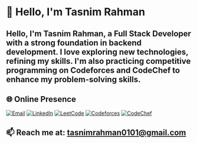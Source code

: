 # 💫 Hello, I'm Tasnim Rahman
Hello, I'm Tasnim Rahman, a Full Stack Developer with a strong foundation in backend development.
I love exploring new technologies, refining my skills. I'm also practicing competitive
programming on Codeforces and CodeChef to enhance my problem-solving skills.
---

## 🌐 Online Presence
<p align="left">
<a href="mailto:tasnimrahman0101@gmail.com" target="_blank"><img src="https://img.shields.io/badge/Email-D14836?logo=gmail&logoColor=white" alt="Email"/></a>
<a href="https://linkedin.com/in/tasnim-rahmann" target="_blank"><img src="https://img.shields.io/badge/LinkedIn-%230077B5.svg?logo=linkedin&logoColor=white" alt="LinkedIn"/></a>
<a href="https://www.leetcode.com/tasnimm_rahman" target="_blank"><img src="https://img.shields.io/badge/LeetCode-FFA116.svg?logo=leetcode&logoColor=white" alt="LeetCode"/></a>
<a href="https://codeforces.com/profile/tasnimm_m" target="_blank"><img src="https://img.shields.io/badge/Codeforces-445f9d.svg?logo=codeforces&logoColor=white" alt="Codeforces"/></a>
<a href="https://www.codechef.com/users/tasnim_rahman" target="_blank"><img src="https://img.shields.io/badge/CodeChef-%23B92B27.svg?logo=codechef&logoColor=white" alt="CodeChef"/></a>
</p>

📫 Reach me at: tasnimrahman0101@gmail.com
---
